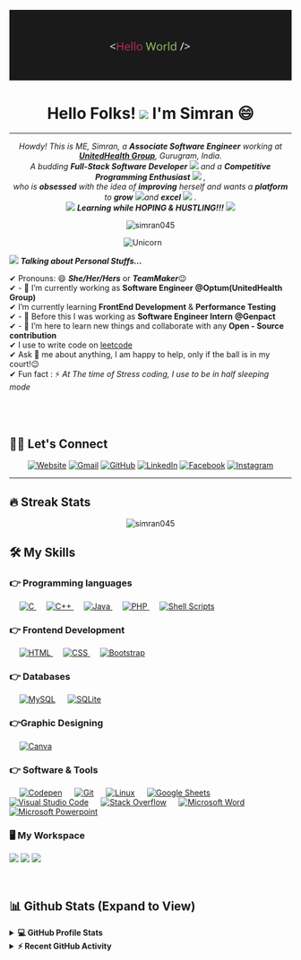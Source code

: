 <!--<p align="center">
  <img src="https://github.com/thompsonemerson/thompsonemerson/raw/master/cover-thompson.png" height="200"/>
</p>
<hr> -->


![Header](https://github.com/AashimaAhuja/AashimaAhuja/blob/main/images/banner.png)

<h1 align="center">Hello Folks! <img src="https://raw.githubusercontent.com/MartinHeinz/MartinHeinz/master/wave.gif" width="30px"> I'm Simran 😄</h1>

<!--<p align="center">
  <a href="https://github.com/DenverCoder1/readme-typing-svg"><img src="https://readme-typing-svg.herokuapp.com?lines=Computer+Science+Student;Software+Developer+Intern+At+Genpact;DSA%20|%20AI%20|%20Competitive%20Programming%20Enthusiast;Always%20learning%20new%20things&center=true&width=500&height=50"></a>
</p>-->

<hr/>

<p align="center">
  <em>
    Howdy! This is ME, Simran, a <b>Associate Software Engineer</b> working at <a href="https://www.unitedhealthgroup.com/"><b>UnitedHealth Group</b></a>, Gurugram, India. <br>
    A budding <b>Full-Stack Software Developer</b> <img src="https://github.com/TheDudeThatCode/TheDudeThatCode/blob/master/Assets/Developer.gif" width="30px"> and a <b>Competitive Programming Enthusiast</b>&nbsp;<img src="https://github.com/TheDudeThatCode/TheDudeThatCode/blob/master/Assets/Designer.gif" width="36px">&nbsp,<br>who is <b>obsessed</b>
    with the idea of <b>improving</b> herself and wants a <b>platform</b> to 
    <b>grow</b> <img src="https://github.com/TheDudeThatCode/TheDudeThatCode/blob/master/Assets/Rocket.gif" width="18px">and 
    <b>excel</b> <img src="https://github.com/TheDudeThatCode/TheDudeThatCode/blob/master/Assets/Medal.gif" width="20px">&nbsp.
  </em> 
  <br>
  <img src="https://media.giphy.com/media/VgCDAzcKvsR6OM0uWg/giphy.gif" width="50" /> <b><i>Learning while HOPING & HUSTLING!!!</i></b> <img src="https://media.giphy.com/media/7j2hfyeVcDtf2/giphy.gif" width="50" />
</p>

<p align="center"> <img src="https://komarev.com/ghpvc/?username=simran045&label=Profile%20views&color=0e75b6&style=flat" alt="simran045" /> </p>
<img align="right" width=300px alt="Unicorn" src="https://media.giphy.com/media/3ohs4BSacFKI7A717y/giphy.gif" />
<br>

<img src="https://media.giphy.com/media/ObNTw8Uzwy6KQ/giphy.gif" width="30px">&nbsp;***Talking about Personal Stuffs...***

<!--![Profile View Counter](https://komarev.com/ghpvc/?username=simran045)  ![Hits](https://hitcounter.pythonanywhere.com/count/tag.svg?url=https://github.com/TabLayoutDemo)-->

✔ Pronouns: 😄 ***She/Her/Hers*** or ***TeamMaker***😉 <br>
✔ - 🔭 I’m currently working as **Software Engineer**  **@Optum(UnitedHealth Group)**<br>    <!--✔ - 🔭 I’m currently Developing an **Intern**  **@Genpact**<br> -->
✔ I’m currently learning **FrontEnd Development** & **Performance Testing**<br>
✔ - 🔭 Before this I was working as **Software Engineer Intern**  **@Genpact**<br> 
✔ - 🌱 I’m here to learn new things and collaborate with any **Open - Source contribution** <br> <!--<p> - 🤔 Currently looking for Summer Internship Opportunities </p> --> 
✔ I use to write code on [leetcode](https://leetcode.com/simran_1/) <br>
✔ Ask 💬 me about anything, I am happy to help, only if the ball is in my court!😉<br>
✔ Fun fact : ⚡ *At The time of Stress coding, I use to be in half sleeping mode*<br><br><br><br>


## 🙋‍♀️ Let's Connect
<p align="center">
  <a href="https://nitiansimran.herokuapp.com/"><img src="https://img.icons8.com/bubbles/50/000000/web.png" alt="Website"/></a>
	<a href="mailto:simranpwc@gmail.com"><img src="https://img.icons8.com/bubbles/50/000000/gmail.png" alt="Gmail"/></a>
	<a href="https://github.com/simran045"><img src="https://img.icons8.com/bubbles/50/000000/github.png" alt="GitHub"/></a>
	<a href="https://www.linkedin.com/in/the-simran/"><img src="https://img.icons8.com/bubbles/50/000000/linkedin.png" alt="LinkedIn"/></a>
	<a href="https://www.facebook.com/"><img src="https://img.icons8.com/bubbles/50/000000/facebook-new.png" alt="Facebook"/></a>
	<a href="https://www.instagram.com/simran_singh.0/"><img src="https://img.icons8.com/bubbles/50/000000/instagram.png" alt="Instagram"/></a>
</p>
<hr/>

## 🔥 Streak Stats
<p align="center"><img src="https://github-readme-streak-stats.herokuapp.com?user=simran045&theme=algolia&date_format=M%20j%5B%2C%20Y%5D" alt="simran045"  /></p>

## 🛠️ My Skills

### 👉 Programming languages

<p align="left"> 
  &emsp; 
  <a href="https://www.cprogramming.com/" target="_blank"> 
    <img alt="C" src="https://img.shields.io/badge/C%20-%232370ED.svg?logo=c&logoColor=white">
  </a> 
  &emsp;
  <a href="https://www.w3schools.com/cpp/" target="_blank"> 
    <img alt="C++" src="https://img.shields.io/badge/C++%20-%2300599C.svg?logo=c%2B%2B&logoColor=white">
  </a> 
  &emsp;
  <a href="https://www.java.com" target="_blank"> 
    <img alt="Java" src="https://img.shields.io/badge/Java-%23007396.svg?logo=java&logoColor=white">
  </a>
  &emsp;
  <a href="https://www.php.net/">
    <img alt="PHP" src="https://img.shields.io/badge/PHP-%23777BB4.svg?logo=php&logoColor=white"/>
  </a>
   &emsp; 
  <a href="https://www.cprogramming.com/" target="_blank"> 
    <img alt="Shell Scripts" src="https://img.shields.io/badge/-Shell%20Script-FE7A16?logo=shell-script&logoColor=white">
  </a> 
</p>

### 👉 Frontend Development
<p align="left"> 
  &emsp; 
  <a href="https://www.w3.org/html/" target="_blank"> 
   <img alt="HTML" src="https://img.shields.io/badge/HTML5%20-%23E34F26.svg?logo=html5&logoColor=white">
  </a>   
  &emsp;
  <a href="https://www.w3schools.com/css/" target="_blank">
    <img alt="CSS" src="https://img.shields.io/badge/CSS%20-%231572B6.svg?logo=css3&logoColor=white">
  </a> 
   &emsp;
  <a href="https://getbootstrap.com" target="_blank"> 
    <img alt="Bootstrap" src="https://img.shields.io/badge/Bootstrap-%23563D7C.svg?style=flat&logo=bootstrap&logoColor=white"/>
  </a>
</p>

### 👉 Databases
<p align="left">
  &emsp;
    <a href="https://www.mysql.com/"><img alt="MySQL" src="https://img.shields.io/badge/MySQL-%2300f.svg?style=flat&llogo=mysql&logoColor=white"></a>
  &emsp;
    <a href="https://www.sqlite.org/"><img alt="SQLite" src ="https://img.shields.io/badge/sqlite-%2307405e.svg?style=flat&logo=sqlite&logoColor=white"/></a>
 <!-- &emsp;
    <a href="https://www.github.com"><img alt="GitHub Pages" src="https://img.shields.io/badge/GitHub%20Pages-%23327FC7.svg?style=flat&llogo=github&logoColor=white"></a>
  &emsp;
    <a href="https://www.heroku.com/"><img alt="Heroku" src="https://img.shields.io/badge/Heroku%20-%23430098.svg?logo=heroku&logoColor=white"></a>  
  &emsp;
    <a href="https://firebase.google.com/"><img alt="Firebase" src ="https://img.shields.io/badge/Firebase-%23316192.svg?logo=firebase&logoColor=white"></a>-->
 </p>
  
### 👉Graphic Designing
<p align="left">
  <!--&emsp;
   <a href="https://www.adobe.com/in/products/illustrator.html" target="_blank"> 
    <img alt="Adobe Illustrator" src="https://img.shields.io/badge/Adobe Illustrator-%23FF9A00.svg?style=flat&logo=adobeillustrator&logoColor=white"/>
  </a> 
  &emsp;
  <a href="https://www.adobe.com/in/products/indesign.html" target="_blank"> 
    <img alt="Adobe Indesign" src="https://img.shields.io/badge/Adobe Indesign-%e749a0.svg?style=flat&logo=adobeindesign&logoColor=white"/> 
  </a> 
    &emsp;
  <a href="https://www.adobe.com/in/products/photoshop-lightroom.html" target="_blank"> 
    <img alt="Adobe Lightroom" src="https://img.shields.io/badge/Adobe Lightroom-%2300f.svg?style=flat&logo=adobelightroom&logoColor=white"/>
  </a>
   &emsp;
  <a href="https://www.adobe.com/in/products/premiere.html" target="_blank"> 
   <img alt="Adobe Premiere Pro" src="https://img.shields.io/badge/Adobe Premiere Pro-%2300f.svg?style=flat&logo=adobepremierepro&logoColor=white"/>
  </a>-->
    &emsp;
  <a href="#">
  	<img alt="Canva" src="https://img.shields.io/badge/Canva-%2300C4CC.svg?style=flat&logo=Canva&logoColor=white"/>
  </a>
 </p>

 ### 👉 Software & Tools
 
<p>
  <!--&emsp;
    <a href="#"><img alt="Adobe" src="https://img.shields.io/badge/Adobe%20-%23FF0000.svg?logo=adobe&logoColor=white"></a>
    &emsp; <a href="#"><img alt="Jupyter" src="https://img.shields.io/badge/Jupyter%20-%23F37626.svg?logo=Jupyter&logoColor=white"></a>
    &emsp;<a href="#"><img alt="Colab" src="https://img.shields.io/badge/Colab-00b56a.svg?logo=google-colab&logoColor=white"></a>-->
  &emsp;
    <a href="#"><img alt="Codepen" src="https://img.shields.io/badge/Codepen-000000.svg?logo=codepen&logoColor=white"></a>
  &emsp;
    <a href="#"><img alt="Git" src="https://img.shields.io/badge/Git%20-%23F05033.svg?logo=git&logoColor=white"></a>
  &emsp;
    <a href="#"><img alt="Linux" src="https://img.shields.io/badge/Linux-FCC624?style=flat&logo=linux&logoColor=black"></a>
  &emsp;
    <a href="#"><img alt="Google Sheets" src="https://img.shields.io/badge/Google%20Sheets%20-%2334A853.svg?logo=google%20sheets&logoColor=white"></a>
  &emsp;
    <a href="#"><img alt="Visual Studio Code" src="https://img.shields.io/badge/Visual%20Studio%20Code-0078d7.svg?logo=visual-studio-code&logoColor=white"></a>
  &emsp;
    <a href="#"><img alt="Stack Overflow" src="https://img.shields.io/badge/-Stack%20Overflow-FE7A16?logo=stack-overflow&logoColor=white"></a>
  &emsp;
    <a href="#"><img alt="Microsoft Word" src="https://img.shields.io/badge/-Microsoft%20Word-FE7A16?logo=microsoft-word&logoColor=white"></a>&emsp;<a href="#"><img alt="Microsoft Powerpoint" src="https://img.shields.io/badge/-Microsoft%20Powerpoint-FE7A16?logo=microsoft-powerpoint&logoColor=white"></a>
</p>

### 🖥 My Workspace

<img src="https://img.shields.io/badge/Windows-FCC624?style=flat&logo=windows&logoColor=black" />  <img src="https://img.shields.io/badge/Ubuntu-FCC624?style=flat&logo=ubuntu&logoColor=black/">  <img src="https://img.shields.io/badge/Kali-linux-FCC624?style=flat&logo=kali-linux&logoColor=black"/>

<br/>

## 📊 Github Stats (Expand to View) 


<details> 
  <summary><b>💻 GitHub Profile Stats</b></summary>
  <br/>
  <p align="center">
    <a href="https://github.com/anuraghazra/github-readme-stats"><img alt="Simran's Github Stats" src="https://github-readme-stats.vercel.app/api?username=simran045&show_icons=true&theme=algolia" height="192px"/></a>
<br/>
  &nbsp;
	  <img src="https://github-readme-stats.vercel.app/api/top-langs?username=simran045&show_icons=true&locale=en&layout=compact&theme=algolia" alt="simran045" height="192px"/>
  <br/>
  <b>Note:</b> Top languages is only a metric of the languages my public code consists of and doesn't reflect experience or skill level.
  </p>
</details>


<details>
  <summary><b>⚡ Recent GitHub Activity</b></summary>
  <br/>
   <a href="https://github.com/simran045"><img alt="Simran's Activity Graph" src="https://activity-graph.herokuapp.com/graph?username=simran045&theme=react-dark" /></a>
  <br/>

</details>

<br/>


  
<!--
**simran045/simran045** is a ✨ _special_ ✨ repository because its `README.md` (this file) appears on your GitHub profile.

Here are some ideas to get you started:

- 🔭 I’m currently working on ...
- 🌱 I’m currently learning ...
- 👯 I’m looking to collaborate on ...
- 🤔 I’m looking for help with ...
- 💬 Ask me about ...
- 📫 How to reach me: ...
- 😄 Pronouns: ...
- ⚡ Fun fact: ...
-->

